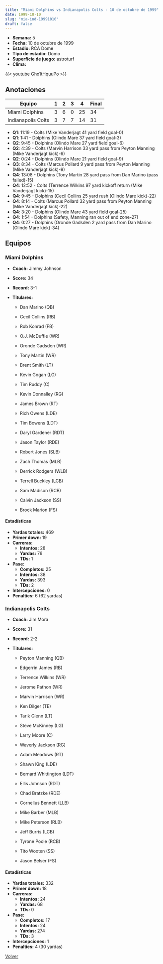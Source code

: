 ```yaml
---
title: "Miami Dolphins vs Indianapolis Colts - 10 de octubre de 1999"
date: 1999-10-10
slug: "mia-ind-19991010"
draft: false
---
```


- **Semana:** 5
- **Fecha:** 10 de octubre de 1999
- **Estadio:** RCA Dome
- **Tipo de estadio:** Domo
- **Superficie de juego:** astroturf
- **Clima:** 


{{< youtube Ghx1tHquuPo >}}


## Anotaciones
| Equipo | 1 | 2 | 3 | 4 | Final |
|--------|---|---|---|---|-------|
| Miami Dolphins  | 3 | 6 | 0 | 25  | 34 |
| Indianapolis Colts  | 3 | 7 | 7 | 14  | 31 |
- **Q1**: 11:19 - Colts (Mike Vanderjagt 41 yard field goal-0)
- **Q1**: 1:41 - Dolphins (Olindo Mare 37 yard field goal-3)
- **Q2**: 9:45 - Dolphins (Olindo Mare 27 yard field goal-6)
- **Q2**: 4:39 - Colts (Marvin Harrison 33 yard pass from Peyton Manning (Mike Vanderjagt kick)-6)
- **Q2**: 0:24 - Dolphins (Olindo Mare 21 yard field goal-9)
- **Q3**: 8:34 - Colts (Marcus Pollard 9 yard pass from Peyton Manning (Mike Vanderjagt kick)-9)
- **Q4**: 13:08 - Dolphins (Tony Martin 28 yard pass from Dan Marino (pass failed)-15)
- **Q4**: 12:52 - Colts (Terrence Wilkins 97 yard kickoff return (Mike Vanderjagt kick)-15)
- **Q4**: 9:45 - Dolphins (Cecil Collins 25 yard rush (Olindo Mare kick)-22)
- **Q4**: 8:14 - Colts (Marcus Pollard 32 yard pass from Peyton Manning (Mike Vanderjagt kick)-22)
- **Q4**: 3:20 - Dolphins (Olindo Mare 43 yard field goal-25)
- **Q4**: 1:54 - Dolphins (Safety, Manning ran out of end zone-27)
- **Q4**: 0:27 - Dolphins (Oronde Gadsden 2 yard pass from Dan Marino (Olindo Mare kick)-34)


## Equipos


### Miami Dolphins
* **Coach:** Jimmy Johnson
* **Score:** 34
* **Record:** 3-1
* **Titulares:** 

  * Dan Marino (QB) 

  * Cecil Collins (RB) 

  * Rob Konrad (FB) 

  * O.J. McDuffie (WR) 

  * Oronde Gadsden (WR) 

  * Tony Martin (WR) 

  * Brent Smith (LT) 

  * Kevin Gogan (LG) 

  * Tim Ruddy (C) 

  * Kevin Donnalley (RG) 

  * James Brown (RT) 

  * Rich Owens (LDE) 

  * Tim Bowens (LDT) 

  * Daryl Gardener (RDT) 

  * Jason Taylor (RDE) 

  * Robert Jones (SLB) 

  * Zach Thomas (MLB) 

  * Derrick Rodgers (WLB) 

  * Terrell Buckley (LCB) 

  * Sam Madison (RCB) 

  * Calvin Jackson (SS) 

  * Brock Marion (FS) 

#### Estadísticas
* **Yardas totales:** 469
* **Primer down:** 19
* **Carreras:**
  * **Intentos:** 28
  * **Yardas:** 76
  * **TDs:** 1
* **Pase:**
  * **Completos:** 25
  * **Intentos:** 38
  * **Yardas:** 393
  * **TDs:** 2
* **Intercepciones:** 0
* **Penalties:** 6 (62 yardas)

### Indianapolis Colts
* **Coach:** Jim Mora
* **Score:** 31
* **Record:** 2-2
* **Titulares:** 

  * Peyton Manning (QB) 

  * Edgerrin James (RB) 

  * Terrence Wilkins (WR) 

  * Jerome Pathon (WR) 

  * Marvin Harrison (WR) 

  * Ken Dilger (TE) 

  * Tarik Glenn (LT) 

  * Steve McKinney (LG) 

  * Larry Moore (C) 

  * Waverly Jackson (RG) 

  * Adam Meadows (RT) 

  * Shawn King (LDE) 

  * Bernard Whittington (LDT) 

  * Ellis Johnson (RDT) 

  * Chad Bratzke (RDE) 

  * Cornelius Bennett (LLB) 

  * Mike Barber (MLB) 

  * Mike Peterson (RLB) 

  * Jeff Burris (LCB) 

  * Tyrone Poole (RCB) 

  * Tito Wooten (SS) 

  * Jason Belser (FS) 

#### Estadísticas
* **Yardas totales:** 332
* **Primer down:** 18
* **Carreras:**
  * **Intentos:** 24
  * **Yardas:** 68
  * **TDs:** 0
* **Pase:**
  * **Completos:** 17
  * **Intentos:** 24
  * **Yardas:** 274
  * **TDs:** 3
* **Intercepciones:** 1
* **Penalties:** 4 (30 yardas)


[Volver](/historia/1999)
